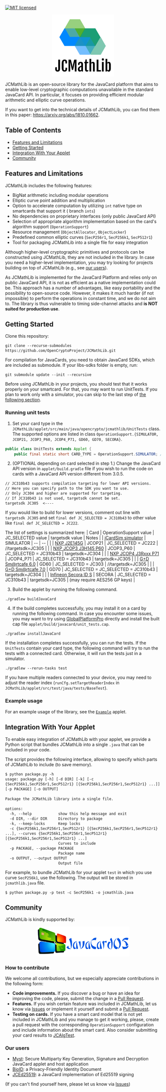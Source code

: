 [![MIT licensed](https://img.shields.io/github/license/OpenCryptoProject/JCMathLib)](https://github.com/OpenCryptoProject/JCMathLib/blob/master/LICENSE) 

<p align="center">
    <img src=".github/resources/logo.png">
</p>

JCMathLib is an open-source library for the JavaCard platform that aims to enable low-level cryptographic computations
unavailable in the standard JavaCard API. In particular, it focuses on providing efficient modular arithmetic and
elliptic curve operations.

If you want to get into the technical details of JCMathLib, you can find them in this
paper: https://arxiv.org/abs/1810.01662.

## Table of Contents

- [Features and Limitations](#features-and-limitations)
- [Getting Started](#getting-started)
- [Integration With Your Applet](#integration-with-your-applet)
- [Community](#community)

## Features and Limitations

JCMathLib includes the following features:

- BigNat arithmetic including modular operations
- Elliptic curve point addition and multiplication
- Option to accelerate computation by utilizing `int` native type on smartcards that support it (
  branch `ints`)
- No dependencies on proprietary interfaces (only public JavaCard API)
- Selection of appropriate algorithm implementation based on the card's algorithm support (`OperationSupport`)
- Resource management (`ObjectAllocator`, `ObjectLocker`)
- Predefined common elliptic curves (`SecP256r1`, `SecP256k1`, `SecP512r1`)
- Tool for packaging JCMathLib into a single file for easy integration

Although higher-level cryptographic primitives and protocols can be constructed using JCMathLib, they are not included
in the library. In case you need a higher-level implementation, you may try looking for projects building on top
of JCMathLib (e.g., see [our users](#our-users)).

As JCMathLib is implemented for the JavaCard Platform and relies only on public JavaCard API, it is not as efficient
as a native implementation could be. This approach has a number of advantages, like easy portability and the possibility
to open-source code. However, it makes it much harder (if not impossible) to perform the operations in constant time,
and we do not aim to. The library is thus vulnerable to timing side-channel attacks and **is NOT suited for production
use**.

## Getting Started

Clone this repository: 

```
git clone --recurse-submodules https://github.com/OpenCryptoProject/JCMathLib.git
```

For compilation for JavaCards, you need to obtain JavaCard SDKs, which are included as submodule. If your libs-sdks folder is empty, run:

```
git submodule update --init --recursive
```

Before using JCMathLib in your projects, you should test that it works properly on your smartcard. For that, you may want to run UnitTests. If you plan to work only with a simulator, you can skip to the last step
of [the following section](#running-unit-tests).

### Running unit tests

1. Set your card type in the `JCMathLib/applet/src/main/java/opencrypto/jcmathlib/UnitTests` class. The supported options are listed in class `OperationSupport.{SIMULATOR, JCOP21, JCOP3_P60, JCOP4_P71, GD60, GD70, SECORA}`.

```java
public class UnitTests extends Applet {
    public final static short CARD_TYPE = OperationSupport.SIMULATOR; // TODO set your card here
```

2. (OPTIONAL depending on card selected in step 1.) Change the JavaCard API version in `applet/build.gradle` file if you wish to run the code on cards with a JavaCard API version different from 3.0.5. 

```
// JC310b43 supports compilation targeting for lower API versions.
// Here you can specify path to the SDK you want to use.
// Only JC304 and higher are supported for targeting.
// If JC310b43 is not used, targetsdk cannot be set.
targetsdk JC305  <----
```
If you would like to build for lower versions, comment out line with `targetsdk JC305` and set `final def JC_SELECTED = JC310b43` to other value like `final def JC_SELECTED = JC222`.

The list of settings is summarized here:
| Card | OperationSupport value | JC_SELECTED value | targetsdk value | Notes |
| [jCardSim simulator](https://github.com/licel/jcardsim/) | SIMULATOR | -- | -- | |
| [NXP J2E145G](https://github.com/crocs-muni/jcalgtest_results/blob/main/javacard/Profiles/results/NXP_J2E145G_ICFabDate_2013_025_ALGSUPPORT__3b_f9_13_00_00_81_31_fe_45_4a_43_4f_50_32_34_32_52_33_a2_(provided_by_PetrS_and_Lukas_Malina).csv) | JCOP21 | JC_SELECTED = JC222 | //targetsdk=JC305 | |
| [NXP JCOP3 J3H145 P60](https://github.com/crocs-muni/jcalgtest_results/blob/main/javacard/Profiles/results/NXP_JCOP3_J3H145_SECID_P60_ALGSUPPORT__3b_11_95_80_(provided_by_Luka_Logar_and_Rowland_Watkins_and_PetrS).csv) | JCOP3_P60 | JC_SELECTED = JC310b43 | targetsdk=JC304 | |
| [NXP JCOP4 J3Rxxx P71](https://github.com/crocs-muni/jcalgtest_results/blob/main/javacard/Profiles/results/NXP_JCOP4_J3R180_P71_ALGSUPPORT__3b_fa_18_00_ff_10_00_4a_54_61_78_43_6f_72_65_56_31_(provided_by_PetrS).csv) | JCOP4_P71 | JC_SELECTED = JC310b43 | targetsdk=JC305 | |
| [G+D Sm@rtcafe 6.0](https://github.com/crocs-muni/jcalgtest_results/blob/main/javacard/Profiles/results/G%2BD_Smartcafe_6.0_80K_ICFabDate_2015_024_ALGSUPPORT__3b_fe_18_00_00_80_31_fe_45_53_43_45_36_30_2d_43_44_30_38_31_2d_6e_46_a9_(provided_by_PetrS).csv) | GD60 | JC_SELECTED = JC303 | //targetsdk=JC305 | |
| [G+D Sm@rtcafe 7.0](https://github.com/crocs-muni/jcalgtest_results/blob/main/javacard/Profiles/results/G%2BD_SmartCafe_7.0_215K_USB_Token_S_ALGSUPPORT__3b_f9_96_00_00_81_31_fe_45_53_43_45_37_20_0e_00_20_20_28_(provided_by_PetrS).csv) | GD70 | JC_SELECTED = JC_SELECTED = JC310b43 | targetsdk=JC304 | |
| [Infineon Secora ID S](https://github.com/crocs-muni/jcalgtest_results/blob/main/javacard/Profiles/results/Infineon_SECORA_ID_S_(SCP02_with_RSA2k_JC305_GP230_NOT_FOR_SALE_-_PROTOTYPE_ONLY)_ALGSUPPORT__3b_b8_97_00_c0_08_31_fe_45_ff_ff_13_57_30_50_23_00_6a_(provided_by_Thoth).csv) | SECORA | JC_SELECTED = JC310b43 | targetsdk=JC305 | (may require AES256 GP keys) |

3. Build the applet by running the following command.

```
./gradlew buildJavaCard
```

4. If the build completes successfully, you may install it on a card by running the following command. In case you
encounter some issues, you may want to try using [GlobalPlatformPro](https://github.com/martinpaljak/GlobalPlatformPro)
directly and install the built cap file `applet/build/javacard/unit_tests.cap`.

```
./gradlew installJavaCard
```

If the installation completes successfully, you can run the tests. If the `UnitTests` contain your card type, the
following command will try to run the tests with a connected card. Otherwise, it will run the tests just in a simulator.

```
./gradlew --rerun-tasks test
```

If you have multiple readers connected to your device, you may need to adjust the reader
index (`runCfg.setTargetReaderIndex` in `JCMathLib/applet/src/test/java/tests/BaseTest`).

### Example usage

For an example usage of the library, see the [`Example`](applet/src/main/java/opencrypto/jcmathlib/Example.java) applet.

## Integration With Your Applet

To enable easy integration of JCMathLib with your applet, we provide a Python script that bundles JCMathLib into a
single `.java` that can be included in your code.

The script provides the following interface, allowing to specify which parts of JCMathLib to include (to save memory).

```
$ python package.py -h
usage: package.py [-h] [-d DIR] [-k] [-c {SecP256k1,SecP256r1,SecP512r1} [{SecP256k1,SecP256r1,SecP512r1} ...]] [-p PACKAGE] [-o OUTPUT]

Package the JCMathLib library into a single file.

options:
  -h, --help            show this help message and exit
  -d DIR, --dir DIR     Directory to package
  -k, --keep-locks      Keep locks
  -c {SecP256k1,SecP256r1,SecP512r1} [{SecP256k1,SecP256r1,SecP512r1} ...], --curves {SecP256k1,SecP256r1,SecP512r1} [{SecP256k1,SecP256r1,SecP512r1} ...]
                        Curves to include
  -p PACKAGE, --package PACKAGE
                        Package name
  -o OUTPUT, --output OUTPUT
                        Output file
```

For example, to bundle JCMathLib for your applet `test` in which you use curve `SecP256k1`, use the following. The
output will be stored in `jcmathlib.java` file.

```
$ python package.py -p test -c SecP256k1 -o jcmathlib.java
```

## Community

JCMathLib is kindly supported by:

<p align="center">
<a href="https://www.javacardos.com/javacardforum/?ws=opencryptojc"><img src=".github/resources/javacardos.png" width="300"></a>
</p>

### How to contribute

We welcome all contributions, but we especially appreciate contributions in the following form:

- **Code improvements.** If you discover a bug or have an idea for improving the code, please, submit the change in a [Pull Request](https://github.com/OpenCryptoProject/JCMathLib/pulls).
- **Features.** If you wish certain feature was included in JCMathLib, let us know via [Issues](https://github.com/OpenCryptoProject/JCMathLib/issues) or implement it yourself and submit a [Pull Request](https://github.com/OpenCryptoProject/JCMathLib/pulls).
- **Testing on cards.** If you have a smart card model that is not yet included in JCMathLib and you manage to get it working, please, create a pull request with the corresponding `OperationSupport` configuration and include information about the smart card. Also consider submitting your card results to [JCAlgTest](https://jcalgtest.cz/).

### Our users
  * [Myst](https://github.com/OpenCryptoProject/Myst): Secure Multiparty Key Generation, Signature and Decryption JavaCard applet and host application 
  * [BioID](https://eprint.iacr.org/2019/894.pdf): a Privacy-Friendly Identity Document
  * [JCEd25519](https://github.com/dufkan/JCEd25519): a JavaCard implementation of Ed25519 signing

(If you can't find yourself here, please let us know via [Issues](https://github.com/OpenCryptoProject/JCMathLib/issues))
